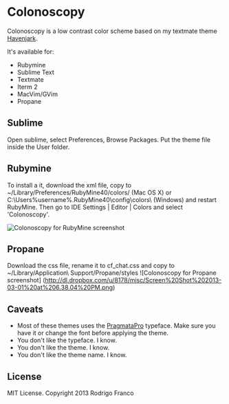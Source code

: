 Colonoscopy
===========

Colonoscopy is a low contrast color scheme based on my textmate theme [Havenjark](https://github.com/caffo/havenjark).

It's available for:

* Rubymine
* Sublime Text
* Textmate
* Iterm 2
* MacVim/GVim
* Propane

## Sublime
Open sublime, select Preferences, Browse Packages. Put the theme file inside the User folder.

## Rubymine
To install a it, download the xml file, copy to ~/Library/Preferences/RubyMine40/colors/ (Mac OS X) or C:\Users\%username%.RubyMine40\config\colors\ (Windows) and restart RubyMine. Then go to IDE Settings | Editor | Colors and select 'Colonoscopy'.

![Colonoscopy for RubyMine screenshot](http://caffo.baconfile.com.s3.amazonaws.com/colonoscopy.png)

## Propane

Download the css file, rename it to cf_chat.css and copy to ~/Library/Application\ Support/Propane/styles
![Colonoscopy for Propane screenshot]
(http://dl.dropbox.com/u/8178/misc/Screen%20Shot%202013-03-01%20at%206.38.04%20PM.png)

## Caveats

* Most of these themes uses the [PragmataPro](http://www.fsd.it/fonts/pragmatapro.htm) typeface. Make sure you have it or change the font before applying the theme.
* You don't like the typeface. I know.
* You don't like the theme. I know.
* You don't like the theme name. I know.

## License

MIT License. Copyright 2013 Rodrigo Franco

